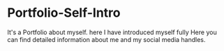 # Portfolio-Self-Intro
It's a Portfolio about myself. here I have introduced myself fully
Here you can find detailed information about me and my social media handles.
